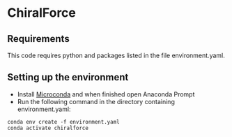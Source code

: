 # ChiralForce

## Requirements
This code requires python and packages listed in the file environment.yaml.

## Setting up the environment
* Install [Microconda](https://docs.conda.io/projects/miniconda/en/latest/miniconda-install.html) and when finished open Anaconda Prompt
* Run the following command in the directory containing environment.yaml: 
```
conda env create -f environment.yaml
conda activate chiralforce
```

